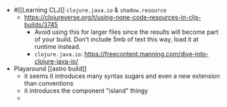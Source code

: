 - #[[Learning CLJ]] `clojure.java.io` & `shadow.resource`
	- https://clojureverse.org/t/using-none-code-resources-in-cljs-builds/3745
		- Avoid using this for larger files since the results will become part of your build. Don’t include 5mb of text this way, load it at runtime instead.
		- `clojure.java.io`: https://freecontent.manning.com/dive-into-clojure-java-io/
- Playaround [[astro build]]
	- it seems it introduces many syntax sugars and even a new extension than conventions
	- it introduces the component "island" thingy
	-